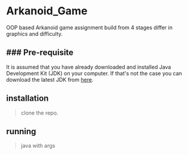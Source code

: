 # Arkanoid_Game
OOP based Arkanoid game assignment build from 4 stages differ in graphics and difficulty.
## ### Pre-requisite
It is assumed that you have already downloaded and installed Java Development Kit (JDK) on your computer.
If that's not the case you can download the latest JDK from [here](https://www.oracle.com/java/technologies/downloads/#jdk20-windows).

## installation
>clone the repo.
## running
>java with args


<!--stackedit_data:
eyJoaXN0b3J5IjpbLTExMTg2MTg1MzksOTQ3MTQzMjI3LC0xMz
Y1Njc3NTczXX0=
-->